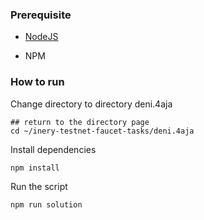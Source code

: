 ### Prerequisite

- [NodeJS](https://nodejs.org/en/)

- NPM



### How to run

Change directory to directory deni.4aja

```shell
## return to the directory page
cd ~/inery-testnet-faucet-tasks/deni.4aja
```


Install dependencies

```shell
npm install
```



Run the script

```
npm run solution
```
